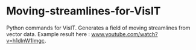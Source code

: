 # Moving-streamlines-for-VisIT
Python commands for VisIT. Generates a field of moving streamlines from vector data. Example result here : www.youtube.com/watch?v=h1dlnW1lmgc.
